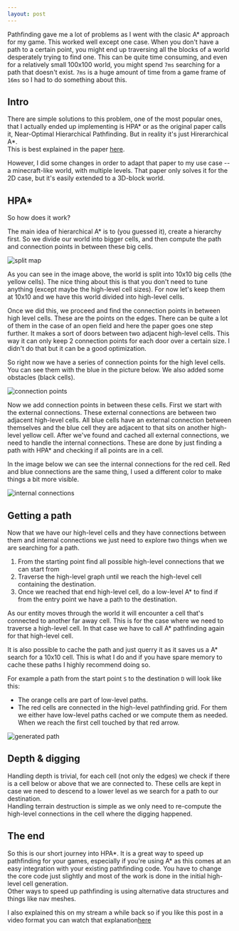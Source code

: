 ```yaml
---
layout: post
---
```


Pathfinding gave me a lot of problems as I went with the clasic A* approach for my game. This worked well except one case. When you don't have a path to a certain point, you might end up traversing all the blocks of a world desperately trying to find one. This can be quite time consuming, and even for a relatively small 100x100 world, you might spend `7ms` searching for a path that doesn't exist. `7ms` is a huge amount of time from a game frame of `16ms` so I had to do something about this.

## Intro

There are simple solutions to this problem, one of the most popular ones, that I actually ended up implementing is HPA* or as the original paper calls it, Near-Optimal Hierarchical Pathfinding. But in reality it's just Hirerarchical A*.  
This is best explained in the paper [here](https://webdocs.cs.ualberta.ca/~mmueller/ps/hpastar.pdf).

However, I did some changes in order to adapt that paper to my use case -- a minecraft-like world, with multiple levels. That paper only solves it for the 2D case,  but it's easily extended to a 3D-block world.

## HPA*

So how does it work?  

The main idea of hierarchical A* is to (you guessed it), create a hierarchy first. So we divide our world into bigger cells, and then compute the path and connection points in between these big cells.

![split map](/images/hierarchical_pathfinding/split_world.png "A map being split into high-level cells")

As you can see in the image above, the world is split into 10x10 big cells (the yellow cells). The nice thing about this is that you don't need to tune anything (except maybe the high-level cell sizes). For now let's keep them at 10x10 and we have this world divided into high-level cells.

Once we did this, we proceed and find the connection points in between high level cells. These are the points on the edges. There can be quite a lot of them in the case of an open field and here the paper goes one step further. It makes a sort of doors between two adjacent high-level cells. This way it can only keep 2 connection points for each door over a certain size. I didn't do that but it can be a good optimization.

So right now we have a series of connection points for the high level cells. You can see them with the blue in the picture below. We also added some obstacles (black cells).

![connection points](/images/hierarchical_pathfinding/generated_connection_points.png)

Now we add connection points in between these cells. First we start with the external connections. These external connections are between two adjacent high-level cells. All blue cells have an external connection between themselves and the blue cell they are adjacent to that sits on another high-level yellow cell.
After we've found and cached all external connections, we need to handle the internal connections. These are done by just finding a path with HPA* and checking if all points are in a cell.

In the image below we can see the internal connections for the red cell.
Red and blue connections are the same thing, I used a different color to make things a bit more visible.

![internal connections](/images/hierarchical_pathfinding/internal_connections.png)

## Getting a path

Now that we have our high-level cells and they have connections between them and internal connections we just need to explore two things when we are searching for a path.

1. From the starting point find all possible high-level connections that we can start from
2. Traverse the high-level graph until we reach the high-level cell containing the destination.
3. Once we reached that end high-level cell, do a low-level A* to find if from the entry point we have a path to the destination.

As our entity moves through the world it will encounter a cell that's connected to another far away cell. This is for the case where we need to traverse a high-level cell. In that case we have to call A* pathfinding again for that high-level cell.

It is also possible to cache the path and just querry it as it saves us a A* search for a 10x10 cell. This is what I do and if you have spare memory to cache these paths I highly recommend doing so.

For example a path from the start point `S` to the destination `D` will look like this:
- The orange cells are part of low-level paths.
- The red cells are connected in the high-level pathfinding grid. For them we either have low-level paths cached or we compute them as needed. When we reach the first cell touched by that red arrow.

![generated path](/images/hierarchical_pathfinding/path_found.png)

## Depth & digging

Handling depth is trivial, for each cell (not only the edges) we check if there is a cell below or above that we are connected to. These cells are kept in case we need to descend to a lower level as we search for a path to our destination.  
Handling terrain destruction is simple as we only need to re-compute the high-level connections in the cell where the digging happened. 

## The end

So this is our short journey into HPA*. It is a great way to speed up pathfinding for your games, especially if you're using A* as this comes at an easy integration with your existing pathfinding code. You have to change the core code just slightly and most of the work is done in the initial high-level cell generation.  
Other ways to speed up pathfinding is using alternative data structures and things like nav meshes.  

I also explained this on my stream a while back so if you like this post in a video format you can watch that explanation[here](https://youtu.be/qSbSb8vMbLI?t=915)

